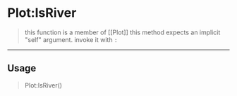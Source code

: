 # Plot:IsRiver
> this function is a member of [[Plot]]
> this method expects an implicit "self" argument. invoke it with `:`
-----
## Usage
> Plot:IsRiver()
